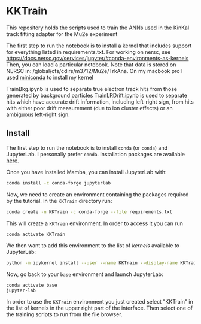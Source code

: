# KKTrain
This repository holds the scripts used to train the ANNs used in the KinKal track fitting adapter for the Mu2e experiment

The first step to run the notebook is to install a kernel that includes support for everything listed in requirements.txt. For working on nersc, see https://docs.nersc.gov/services/jupyter/#conda-environments-as-kernels Then, you can load a particular notebook. Note that data is stored on NERSC in: /global/cfs/cdirs/m3712/Mu2e/TrkAna.
On my macbook pro I used [miniconda](https://docs.conda.io/en/latest/miniconda.html) to install my kernel

TrainBkg.ipynb is used to separate true electron track hits from those generated by background particles
TrainLRDrift.ipynb is used to separate hits which have accurate drift information, including left-right sign, from hits with either poor drift measurement (due to ion cluster effects) or an ambiguous left-right sign.

## Install

The first step to run the notebook is to install `conda` (or `conda`) and JupyterLab. I personally prefer `conda`. Installation packages are available [here](https://github.com/conda-forge/miniforge#condaforge).

Once you have installed Mamba, you can install JupyterLab with:

```bash
conda install -c conda-forge jupyterlab
```

Now, we need to create an environment containing the packages required by the tutorial. In the `KKTrain` directory run:

```bash
conda create -n KKTrain -c conda-forge --file requirements.txt
```

This will create a `KKTrain` environment. In order to access it you can run
```bash
conda activate KKTrain
```
We then want to add this environment to the list of _kernels_ available to JupyterLab:
```bash
python -m ipykernel install --user --name KKTrain --display-name KKTrain
```

Now, go back to your `base` environment and launch JupyterLab:
```
conda activate base
jupyter-lab
```

In order to use the `KKTrain` environment you just created select "KKTrain" in the list of kernels in the upper right part of the interface.  Then select one of the training scripts to run from the file browser.


